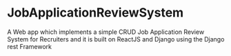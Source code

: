 # JobApplicationReviewSystem
A Web app which implements a simple CRUD Job Application Review System for Recruiters and it is built on ReactJS and Django using the Django rest Framework
